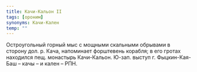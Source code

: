 ```yaml
---
title: Качи-Кальон II
tags: [ороним]
synonyms: Качи-Кален
temp: ""
---
```


Остроугольный горный мыс с мощными скальными обрывами в сторону дол. р. Кача,
напоминает форштевень корабля; в его гротах находился пещ. монастырь
Качи-Кальон. Ю-зап. выступ г. Фыцкин-Кая-Баш – качы – и кален – РПН.

